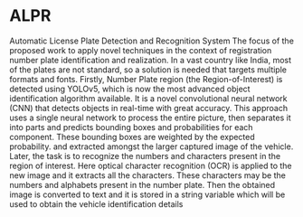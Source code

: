 # ALPR
Automatic License Plate Detection and Recognition System
The focus of the proposed work to apply novel techniques in the 
context of registration number plate identification and realization. In a vast 
country like India, most of the plates are not standard, so a solution is 
needed that targets multiple formats and fonts. Firstly, Number Plate region 
(the Region-of-Interest) is detected using YOLOv5, which is now the most 
advanced object identification algorithm available. It is a novel 
convolutional neural network (CNN) that detects objects in real-time with 
great accuracy. This approach uses a single neural network to process the 
entire picture, then separates it into parts and predicts bounding boxes and 
probabilities for each component. These bounding boxes are weighted by the 
expected probability. and extracted amongst the larger captured image of the 
vehicle. Later, the task is to recognize the numbers and characters present in 
the region of interest. Here optical character recognition (OCR) is applied to 
the new image and it extracts all the characters. These characters may be the 
numbers and alphabets present in the number plate. Then the obtained image 
is converted to text and it is stored in a string variable which will be used to 
obtain the vehicle identification details

